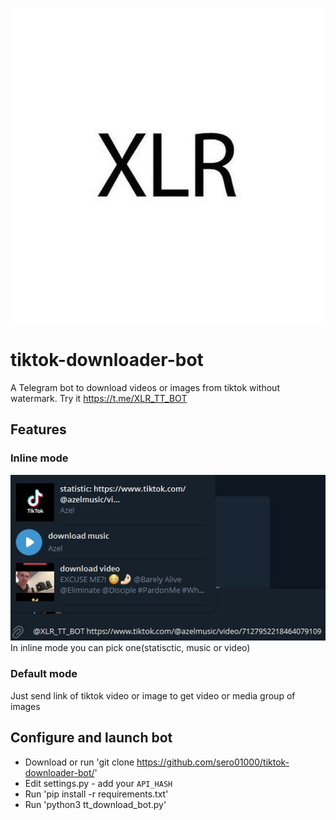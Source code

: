 [![XLR](/img/xlr.jpg)](https://t.me/XLR_TT_BOT)
# tiktok-downloader-bot
A Telegram bot to download videos or images from tiktok without watermark. Try it https://t.me/XLR_TT_BOT

## Features
### Inline mode
  [![Example](/img/inline_example.jpg)](https://t.me/XLR_TT_BOT)
  In inline mode you can pick one(statisctic, music or video)

### Default mode
  Just send link of tiktok video or image to get video or media group of images

## Configure and launch bot
  - Download or run 'git clone https://github.com/sero01000/tiktok-downloader-bot/'
  - Edit settings.py - add your `API_HASH`
  - Run 'pip install -r requirements.txt'
  - Run 'python3 tt_download_bot.py'
